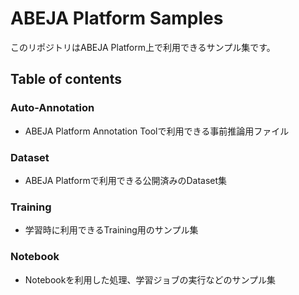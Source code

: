 # ABEJA Platform Samples

このリポジトリはABEJA Platform上で利用できるサンプル集です。

## Table of contents
### Auto-Annotation
- ABEJA Platform Annotation Toolで利用できる事前推論用ファイル
### Dataset
- ABEJA Platformで利用できる公開済みのDataset集
### Training
- 学習時に利用できるTraining用のサンプル集
### Notebook
- Notebookを利用した処理、学習ジョブの実行などのサンプル集

